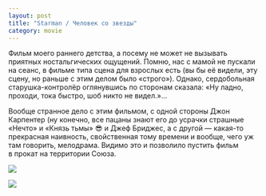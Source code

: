 ```yaml
---
layout: post
title: "Starman / Человек со звезды"
category: movie
---
```

Фильм моего раннего детства, а&#160;посему не может не вызывать приятных ностальгических ощущений. Помню, нас с&#160;мамой не пускали на сеанс, в&#160;фильме типа сцена для взрослых есть (вы бы её видели, эту сцену, но раньше с&#160;этим делом было «строго»). Однако, сердобольная старушка-контролёр оглянувшись по сторонам сказала: «Ну ладно, проходи, тока быстро, шоб никто не видел.»...

Вообще странное дело с&#160;этим фильмом, с&#160;одной стороны Джон Карпентер (ну конечно, все пацаны знают его до усрачки страшные «Нечто» и&#160;«Князь тьмы» 😎 и&#160;Джеф Бриджес, а&#160;с&#160;другой&#160;— какая-то прекрасная наивность, свойственная тому времени и&#160;вообще, чего уж там говорить, мелодрама. Видимо это и&#160;позволило пустить фильм в&#160;прокат на территории Союза.

![](https://pics.livejournal.com/quillcraft/pic/000f3ft2)

![](https://pics.livejournal.com/quillcraft/pic/000f1f04)
